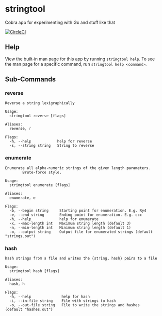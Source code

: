 # stringtool
Cobra app for experimenting with Go and stuff like that

[![CircleCI](https://circleci.com/gh/Ubunfu/stringtool.svg?style=svg)](https://circleci.com/gh/Ubunfu/stringtool)

## Help
View the built-in man page for this app by running ```stringtool help```.  To see the man page for a specific command, run ```stringtool help <command>```.

## Sub-Commands

### reverse
```
Reverse a string lexigraphically

Usage:
  stringtool reverse [flags]

Aliases:
  reverse, r

Flags:
  -h, --help            help for reverse
  -s, --string string   String to reverse
```

### enumerate
```
Enumerate all alpha-numeric strings of the given length parameters.
		Brute-force style.

Usage:
  stringtool enumerate [flags]

Aliases:
  enumerate, e

Flags:
  -b, --begin string     Starting point for enumeration. E.g. Ry4
  -e, --end string       Ending point for enumeration. E.g. ccc
  -h, --help             help for enumerate
  -x, --max-length int   Maximum string length (default 3)
  -n, --min-length int   Minimum string length (default 1)
  -o, --output string    Output file for enumerated strings (default "strings.out")
```

### hash
```
hash strings from a file and writes the {string, hash} pairs to a file

Usage:
  stringtool hash [flags]

Aliases:
  hash, h

Flags:
  -h, --help              help for hash
  -i, --in-file string    File with strings to hash
  -o, --out-file string   File to write the strings and hashes (default "hashes.out")
```